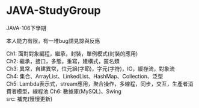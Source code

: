 ﻿# JAVA-StudyGroup

JAVA-106下學期

本人能力有限，有一堆bug請見諒與反應

Ch1: 面對對象編程，繼承，封裝，單例模式(封裝的應用)  
Ch2: 繼承，接口，多態，重寫，建構式，匿名類  
Ch3: 異常，自建異常，位元組(字節)，字元(字符)，IO，緩存流，對象流  
Ch4: 集合、ArrayList、LinkedList、HashMap、Collection、泛型  
Ch5: Lambda表示式，stream應用，聚合操作，多線程，同步，交互，生產者消費者模型，線程池 
Ch6: 數據庫(MySQL)、Swing  
src: 補充(慢慢更新)


